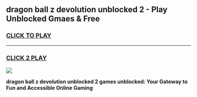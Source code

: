 
## dragon ball z devolution unblocked 2 - Play Unblocked Gmaes & Free
<h3>
<a href="https://news.freeplayer.one?title=dragon_ball_z_devolution_unblocked_2&ref=23F">CLICK TO PLAY</a></h3>
<hr>

<h3>
<a href="https://news.freeplayer.one?title=dragon_ball_z_devolution_unblocked_2&ref=23F">CLICK 2 PLAY</a>
  
</h3>

<a href="https://news.freeplayer.one?title=dragon_ball_z_devolution_unblocked_2&ref=23F/"><img src="https://clearcache.store/games.png"></a>


**dragon ball z devolution unblocked 2 games unblocked: Your Gateway to Fun and Accessible Online Gaming**
